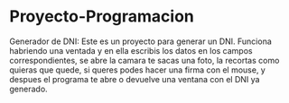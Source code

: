 # Proyecto-Programacion
Generador de DNI: Este es un proyecto para generar un DNI. Funciona habriendo una ventada y en ella escribis los datos en los campos correspondientes, se abre la camara te sacas una foto, la recortas como quieras que quede, si queres podes hacer una firma con el mouse, y despues el programa te abre o devuelve una ventana con el DNI ya generado.
